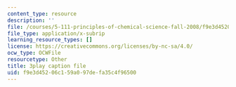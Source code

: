 ```yaml
---
content_type: resource
description: ''
file: /courses/5-111-principles-of-chemical-science-fall-2008/f9e3d45206c159a097defa35c4f96500_qTrw6f_sbOw.vtt
file_type: application/x-subrip
learning_resource_types: []
license: https://creativecommons.org/licenses/by-nc-sa/4.0/
ocw_type: OCWFile
resourcetype: Other
title: 3play caption file
uid: f9e3d452-06c1-59a0-97de-fa35c4f96500
---
```

